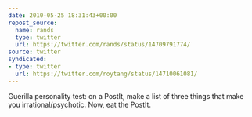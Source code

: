 ```yaml
---
date: 2010-05-25 18:31:43+00:00
repost_source:
  name: rands
  type: twitter
  url: https://twitter.com/rands/status/14709791774/
source: twitter
syndicated:
- type: twitter
  url: https://twitter.com/roytang/status/14710061081/
---
```


Guerilla personality test: on a PostIt, make a list of three things that make you irrational/psychotic. Now, eat the PostIt.